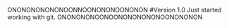 ONONONONONONOONNOONONONOONONON
#Version 1.0
Just started working with git.
ONONONONOONOONONONONONOONONONON
